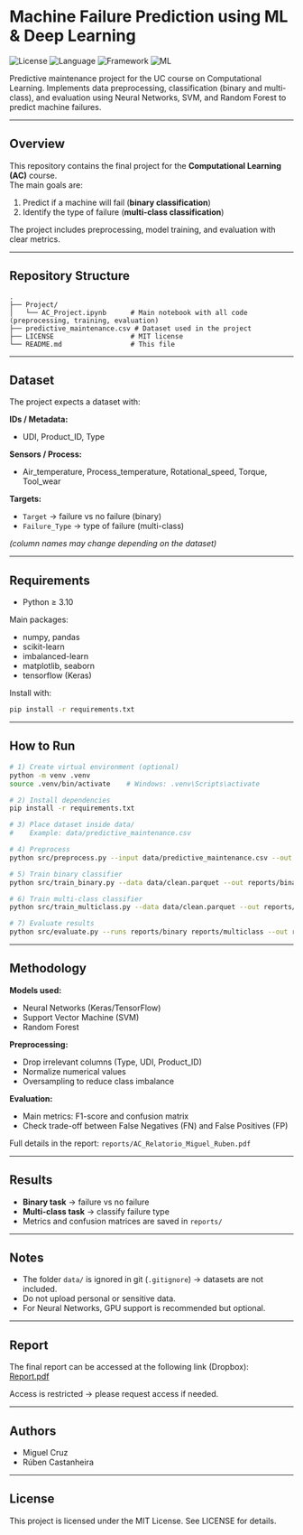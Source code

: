 # Machine Failure Prediction using ML & Deep Learning
![License](https://img.shields.io/badge/license-MIT-green)
![Language](https://img.shields.io/badge/language-Python-blue)
![Framework](https://img.shields.io/badge/framework-TensorFlow-orange)
![ML](https://img.shields.io/badge/ML-ScikitLearn-yellowgreen)

Predictive maintenance project for the UC course on Computational Learning. Implements data preprocessing, classification (binary and multi-class), and evaluation using Neural Networks, SVM, and Random Forest to predict machine failures.

---

## Overview
This repository contains the final project for the **Computational Learning (AC)** course.  
The main goals are:
1. Predict if a machine will fail (**binary classification**)  
2. Identify the type of failure (**multi-class classification**)  

The project includes preprocessing, model training, and evaluation with clear metrics.

---

## Repository Structure
```plaintext
.
├── Project/
│   └── AC_Project.ipynb      # Main notebook with all code (preprocessing, training, evaluation)
├── predictive_maintenance.csv # Dataset used in the project
├── LICENSE                   # MIT license
└── README.md                 # This file
```

---

## Dataset
The project expects a dataset with:

**IDs / Metadata:**  
- UDI, Product_ID, Type  

**Sensors / Process:**  
- Air_temperature, Process_temperature, Rotational_speed, Torque, Tool_wear  

**Targets:**  
- `Target` → failure vs no failure (binary)  
- `Failure_Type` → type of failure (multi-class)  

*(column names may change depending on the dataset)*

---

## Requirements
- Python ≥ 3.10  

Main packages:
- numpy, pandas  
- scikit-learn  
- imbalanced-learn  
- matplotlib, seaborn  
- tensorflow (Keras)  

Install with:
```bash
pip install -r requirements.txt
```

---

## How to Run
```bash
# 1) Create virtual environment (optional)
python -m venv .venv
source .venv/bin/activate    # Windows: .venv\Scripts\activate

# 2) Install dependencies
pip install -r requirements.txt

# 3) Place dataset inside data/
#    Example: data/predictive_maintenance.csv

# 4) Preprocess
python src/preprocess.py --input data/predictive_maintenance.csv --out data/clean.parquet

# 5) Train binary classifier
python src/train_binary.py --data data/clean.parquet --out reports/binary

# 6) Train multi-class classifier
python src/train_multiclass.py --data data/clean.parquet --out reports/multiclass

# 7) Evaluate results
python src/evaluate.py --runs reports/binary reports/multiclass --out reports/summary
```

---

## Methodology
**Models used:**
- Neural Networks (Keras/TensorFlow)  
- Support Vector Machine (SVM)  
- Random Forest  

**Preprocessing:**
- Drop irrelevant columns (Type, UDI, Product_ID)  
- Normalize numerical values  
- Oversampling to reduce class imbalance  

**Evaluation:**
- Main metrics: F1-score and confusion matrix  
- Check trade-off between False Negatives (FN) and False Positives (FP)  

Full details in the report: `reports/AC_Relatorio_Miguel_Ruben.pdf`

---

## Results
- **Binary task** → failure vs no failure  
- **Multi-class task** → classify failure type  
- Metrics and confusion matrices are saved in `reports/`  

---

## Notes
- The folder `data/` is ignored in git (`.gitignore`) → datasets are not included.  
- Do not upload personal or sensitive data.  
- For Neural Networks, GPU support is recommended but optional.  

---

## Report
The final report can be accessed at the following link (Dropbox):  
[Report.pdf](https://www.dropbox.com/scl/fi/6hl6vi5mtxefozfoofra9/Report.pdf?rlkey=t094k5x0mdp9k7njh39l717xu&st=8xa68wkz&dl=0)

Access is restricted → please request access if needed.

--- 

## Authors
- Miguel Cruz
- Rúben Castanheira

---

## License
This project is licensed under the MIT License. See LICENSE for details.
